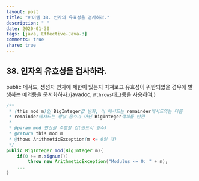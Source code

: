 ```yaml
---
layout: post
title: "아이템 38. 인자의 유효성을 검사하라."
description: " "
date: 2020-01-30
tags: [java, Effective-Java-3]
comments: true
share: true
---
```


## 38. 인자의 유효성을 검사하라.

public 메서드, 생성자 인자에 제한이 있는지 따져보고 
유효성이 위반되었을 경우에 발생하는 예외등을 문서화하자.(javadoc, ```@throws```태그등을 사용하여,)
```java
/**
 * (this mod m)인 BigInteger값 반화, 이 메서드는 remainder메서드와는 다름
 * remainder메서드는 항상 음수가 아닌 BigInteger객체를 반환
 *
 * @param mod 연산을 수행할 값(반드시 양수)
 * @return this mod m
 * @thows ArithmeticException(m <= 0일 때)
 */
public BigInteger mod(BigInteger m){
    if(0 >= m.signum())
        throw new ArithmeticException("Modulus <= 0: " + m);
    ...
}
``` 
